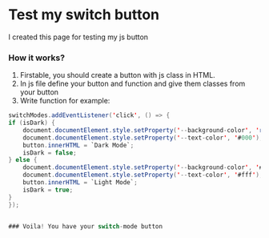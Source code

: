 # Test my switch button

I created this page for testing my js button

### How it works?
1. Firstable, you should create a button with js class in HTML.
2. In js file define your button and function and give them classes from your button
3. Write function for example:
``` java script 
switchModes.addEventListener('click', () => {
if (isDark) {
    document.documentElement.style.setProperty('--background-color', 'rgb(243, 239, 226)');
    document.documentElement.style.setProperty('--text-color', '#000');
    button.innerHTML = `Dark Mode`;
    isDark = false;
} else {
    document.documentElement.style.setProperty('--background-color', '#000');
    document.documentElement.style.setProperty('--text-color', '#fff');
    button.innerHTML = `Light Mode`;
    isDark = true;
}
});


### Voila! You have your switch-mode button
